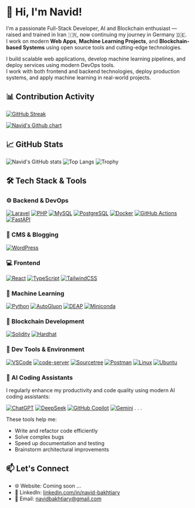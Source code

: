 # 👋 Hi, I'm Navid!

I'm a passionate Full-Stack Developer, AI and Blockchain enthusiast — raised and trained in Iran 🇮🇷, now continuing my journey in Germany 🇩🇪.  
I work on modern **Web Apps**, **Machine Learning Projects**, and **Blockchain-based Systems** using open source tools and cutting-edge technologies.

I build scalable web applications, develop machine learning pipelines, and deploy services using modern DevOps tools.  
I work with both frontend and backend technologies, deploy production systems, and apply machine learning in real-world projects.


## 📊 Contribution Activity

[![GitHub Streak](https://streak-stats.demolab.com?user=navidbakhtiary&theme=radical&hide_border=true)](https://git.io/streak-stats)

<a href="https://github.com/navidbakhtiary">
  <img src="https://ghchart.rshah.org/green/navidbakhtiary" alt="Navid's Github chart" />
</a>

## 📈 GitHub Stats

![Navid's GitHub stats](https://github-readme-stats.vercel.app/api?username=navidbakhtiary&show_icons=true&theme=radical)
![Top Langs](https://github-readme-stats.vercel.app/api/top-langs/?username=navidbakhtiary&layout=compact&theme=radical)
![Trophy](https://github-profile-trophy.vercel.app/?username=navidbakhtiary&theme=radical&no-frame=true&row=1&column=6)


## 🛠️ Tech Stack & Tools

### ⚙️ Backend & DevOps
[![Laravel](https://img.shields.io/badge/Laravel-F72C1F?style=for-the-badge&logo=laravel&logoColor=white)](https://laravel.com)
[![PHP](https://img.shields.io/badge/PHP-777BB4?style=for-the-badge&logo=php&logoColor=white)](https://www.php.net/)
[![MySQL](https://img.shields.io/badge/MySQL-005e86?style=for-the-badge&logo=mysql&logoColor=white)](https://www.mysql.com/)
[![PostgreSQL](https://img.shields.io/badge/PostgreSQL-336791?style=for-the-badge&logo=postgresql&logoColor=white)](https://www.postgresql.org/)
[![Docker](https://img.shields.io/badge/Docker-2496ED?style=for-the-badge&logo=docker&logoColor=white)](https://www.docker.com/)
[![GitHub Actions](https://img.shields.io/badge/GitHub_Actions-2088FF?style=for-the-badge&logo=githubactions&logoColor=white)](https://github.com/features/actions)
[![FastAPI](https://img.shields.io/badge/FastAPI-009688?style=for-the-badge&logo=fastapi&logoColor=white)](https://fastapi.tiangolo.com/)

### 📝 CMS & Blogging
[![WordPress](https://img.shields.io/badge/WordPress-21759B?style=for-the-badge&logo=wordpress&logoColor=white)](https://wordpress.org/)

### 💻 Frontend
[![React](https://img.shields.io/badge/React-20232A?style=for-the-badge&logo=react&logoColor=61DAFB)](https://reactjs.org/)
[![TypeScript](https://img.shields.io/badge/TypeScript-3178C6?style=for-the-badge&logo=typescript&logoColor=white)](https://www.typescriptlang.org/)
[![TailwindCSS](https://img.shields.io/badge/Tailwind_CSS-38B2AC?style=for-the-badge&logo=tailwind-css&logoColor=white)](https://tailwindcss.com/)

### 🤖 Machine Learning
[![Python](https://img.shields.io/badge/Python-3776AB?style=for-the-badge&logo=python&logoColor=white)](https://www.python.org/)
[![AutoGluon](https://img.shields.io/badge/AutoGluon-4B8BBE?style=for-the-badge)](https://auto.gluon.ai/)
[![DEAP](https://img.shields.io/badge/DEAP-EA4335?style=for-the-badge)](https://deap.readthedocs.io/)
[![Miniconda](https://img.shields.io/badge/Miniconda-44A833?style=for-the-badge&logo=anaconda&logoColor=white)](https://docs.conda.io/en/latest/miniconda.html)

### 🔐 Blockchain Development
[![Solidity](https://img.shields.io/badge/Solidity-363636?style=for-the-badge&logo=solidity&logoColor=white)](https://docs.soliditylang.org/)
[![Hardhat](https://img.shields.io/badge/Hardhat-F1C40F?style=for-the-badge)](https://hardhat.org/)

### 🧰 Dev Tools & Environment
[![VSCode](https://img.shields.io/badge/VSCode-007ACC?style=for-the-badge&logo=visualstudiocode&logoColor=white)](https://code.visualstudio.com/)
[![code-server](https://img.shields.io/badge/code--server-007ACC?style=for-the-badge&logo=visualstudiocode&logoColor=white)](https://github.com/coder/code-server)
[![Sourcetree](https://img.shields.io/badge/Sourcetree-0052CC?style=for-the-badge&logo=sourcetree&logoColor=white)](https://www.sourcetreeapp.com/)
[![Postman](https://img.shields.io/badge/Postman-FF6C37?style=for-the-badge&logo=postman&logoColor=white)](https://www.postman.com/)
[![Linux](https://img.shields.io/badge/Linux-FCC624?style=for-the-badge&logo=linux&logoColor=black)](https://www.kernel.org/)
[![Ubuntu](https://img.shields.io/badge/Ubuntu-E95420?style=for-the-badge&logo=ubuntu&logoColor=white)](https://ubuntu.com/)

### 🤖 AI Coding Assistants
I regularly enhance my productivity and code quality using modern AI coding assistants:

[![ChatGPT](https://img.shields.io/badge/ChatGPT-202123?style=for-the-badge&logo=openai&logoColor=white)](https://chat.openai.com/)
[![DeepSeek](https://img.shields.io/badge/DeepSeek-000000?style=for-the-badge)](https://deepseek.com/)
[![GitHub Copilot](https://img.shields.io/badge/GitHub_Copilot-1DB6E0?style=for-the-badge&logo=github&logoColor=white)](https://github.com/features/copilot)
[![Gemini](https://img.shields.io/badge/Gemini-4285F4?style=for-the-badge)](https://gemini.google.com/)
.
.
.

These tools help me:
- Write and refactor code efficiently
- Solve complex bugs
- Speed up documentation and testing
- Brainstorm architectural improvements

## 📫 Let's Connect

- 🌐 Website: Coming soon ...
- 💼 LinkedIn: [linkedin.com/in/navid-bakhtiary](https://linkedin.com/in/navid-bakhtiary)
- 📨 Email: navidbakhtiary@gmail.com
